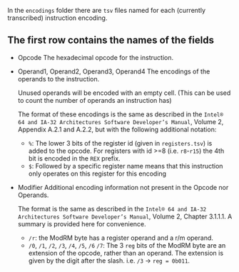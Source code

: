 In the `encodings` folder there are `tsv` files named for each (currently transcribed) instruction encoding.

The first row contains the names of the fields
---
 - Opcode
   The hexadecimal opcode for the instruction.

 - Operand1, Operand2, Operand3, Operand4
   The encodings of the operands to the instruction.

   Unused operands will be encoded with an empty cell. (This can be used to count the number of operands an instruction has)

   The format of these encodings is the same as described in the `Intel® 64 and IA-32 Architectures Software Developer’s Manual`, Volume 2, Appendix A.2.1 and A.2.2, but with the following additional notation:
    - `%`: The lower 3 bits of the register id (given in `registers.tsv`) is added to the opcode. For registers with id >=8 (i.e. `r8`-`r15`) the 4th bit is encoded in the `REX` prefix.
    - `$`: Followed by a specific register name means that this instruction only operates on this register for this encoding

 - Modifier
    Additional encoding information not present in the Opcode nor Operands.

    The format is the same as described in the `Intel® 64 and IA-32 Architectures Software Developer’s Manual`, Volume 2, Chapter 3.1.1.1. A summary is provided here for convenience.
     - `/r`: the ModRM byte has a register operand and a r/m operand.
     - `/0`, `/1`, `/2`, `/3`, `/4`, `/5`, `/6` `/7`: The 3 `reg` bits of the ModRM byte are an extension of the opcode, rather than an operand. The extension is given by the digit after the slash. i.e. `/3` -> `reg = 0b011`.
